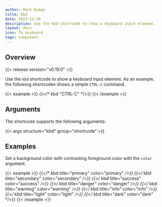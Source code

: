 ```yaml
---
author: Mark Dumay
title: Kbd
date: 2023-12-29
description: Use the kbd shortcode to show a keyboard input element.
layout: docs
icon: fa keyboard
tags: component
---
```


## Overview

{{< release version="v0.19.0" >}}

Use the `kbd` shortcode to show a keyboard input element. As an example, the following shortcodes shows a simple `CTRL-C` command.

<!-- markdownlint-disable MD037 -->
{{< example >}}
{{</* kbd "CTRL-C" */>}}
{{< /example >}}
<!-- markdownlint-enable MD037 -->

## Arguments

The shortcode supports the following arguments:

{{< args structure="kbd" group="shortcode" >}}

## Examples

Set a background color with contrasting foreground color with the `color` argument.

<!-- markdownlint-disable MD037 -->
{{< example >}}
{{</* kbd title="primary" color="primary" */>}}
{{</* kbd title="secondary" color="secondary" */>}}
{{</* kbd title="success" color="success" */>}}
{{</* kbd title="danger" color="danger" */>}}
{{</* kbd title="warning" color="warning" */>}}
{{</* kbd title="info" color="info" */>}}
{{</* kbd title="light" color="light" */>}}
{{</* kbd title="dark" color="dark" */>}}
{{< /example >}}
<!-- markdownlint-enable MD037 -->
